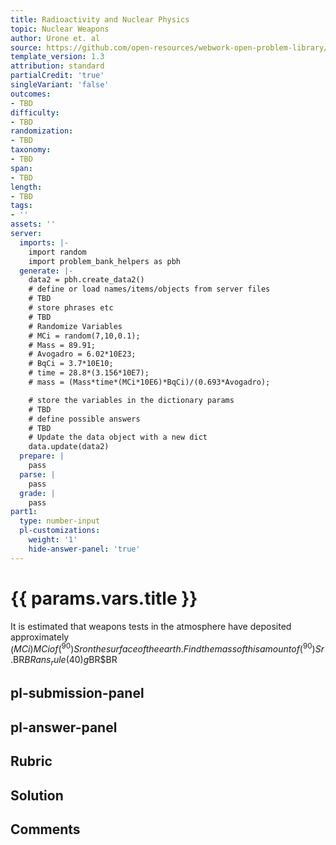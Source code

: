```yaml
---
title: Radioactivity and Nuclear Physics
topic: Nuclear Weapons
author: Urone et. al
source: https://github.com/open-resources/webwork-open-problem-library/tree/master/Contrib/BrockPhysics/College_Physics_Urone/32.Medical_Applications_of_Nuclear_Physics/32-07.Nuclear_Weapons/NU_U17-32-07-009.pg
template_version: 1.3
attribution: standard
partialCredit: 'true'
singleVariant: 'false'
outcomes:
- TBD
difficulty:
- TBD
randomization:
- TBD
taxonomy:
- TBD
span:
- TBD
length:
- TBD
tags:
- ''
assets: ''
server:
  imports: |-
    import random
    import problem_bank_helpers as pbh
  generate: |-
    data2 = pbh.create_data2()
    # define or load names/items/objects from server files
    # TBD
    # store phrases etc
    # TBD
    # Randomize Variables
    # MCi = random(7,10,0.1);
    # Mass = 89.91;
    # Avogadro = 6.02*10E23;
    # BqCi = 3.7*10E10;
    # time = 28.8*(3.156*10E7);
    # mass = (Mass*time*(MCi*10E6)*BqCi)/(0.693*Avogadro);

    # store the variables in the dictionary params
    # TBD
    # define possible answers
    # TBD
    # Update the data object with a new dict
    data.update(data2)
  prepare: |
    pass
  parse: |
    pass
  grade: |
    pass
part1:
  type: number-input
  pl-customizations:
    weight: '1'
    hide-answer-panel: 'true'
---
```


# {{ params.vars.title }} 


It is estimated that weapons tests in the atmosphere have deposited approximately ($MCi) MCi of (^90)Sr on the surface of the earth. Find the mass of this amount of (^90)Sr.$BR$BRans_rule(40) g$BR$BR


## pl-submission-panel 


## pl-answer-panel 


## Rubric 


## Solution 


## Comments 


